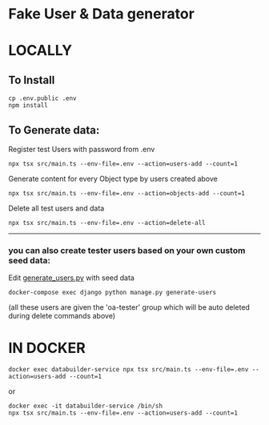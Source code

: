 # Fake User & Data generator

# LOCALLY

## To Install
```
cp .env.public .env
npm install
```

## To Generate data:
Register test Users with password from .env
```
npx tsx src/main.ts --env-file=.env --action=users-add --count=1
```

Generate content for every Object type by users created above
```
npx tsx src/main.ts --env-file=.env --action=objects-add --count=1
```

Delete all test users and data
```
npx tsx src/main.ts --env-file=.env --action=delete-all
```

---
### you can also create tester users based on your own custom seed data:
Edit [generate_users.py](stack/django/oaexample_app/management/commands/generate_users.py) with seed data
```
docker-compose exec django python manage.py generate-users
```
(all these users are given the 'oa-tester' group which will be auto deleted during delete commands above)


# IN DOCKER

```aiignore
docker exec databuilder-service npx tsx src/main.ts --env-file=.env --action=users-add --count=1
```

or

```aiignore
docker exec -it databuilder-service /bin/sh
npx tsx src/main.ts --env-file=.env --action=users-add --count=1
```
